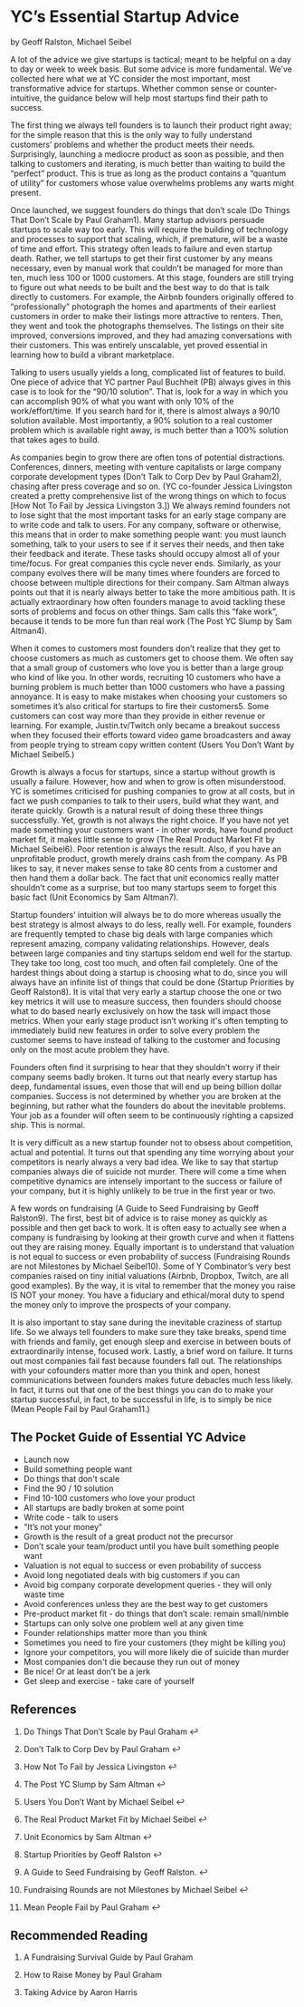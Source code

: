 # YC’s Essential Startup Advice
by Geoff Ralston, Michael Seibel

A lot of the advice we give startups is tactical; meant to be helpful on a day to day or week to week basis. But some advice is more fundamental. We’ve collected here what we at YC consider the most important, most transformative advice for startups. Whether common sense or counter-intuitive, the guidance below will help most startups find their path to success.

The first thing we always tell founders is to launch their product right away; for the simple reason that this is the only way to fully understand customers’ problems and whether the product meets their needs. Surprisingly, launching a mediocre product as soon as possible, and then talking to customers and iterating, is much better than waiting to build the “perfect” product. This is true as long as the product contains a “quantum of utility” for customers whose value overwhelms problems any warts might present.

Once launched, we suggest founders do things that don’t scale (Do Things That Don’t Scale by Paul Graham1). Many startup advisors persuade startups to scale way too early. This will require the building of technology and processes to support that scaling, which, if premature, will be a waste of time and effort. This strategy often leads to failure and even startup death. Rather, we tell startups to get their first customer by any means necessary, even by manual work that couldn’t be managed for more than ten, much less 100 or 1000 customers. At this stage, founders are still trying to figure out what needs to be built and the best way to do that is talk directly to customers. For example, the Airbnb founders originally offered to “professionally” photograph the homes and apartments of their earliest customers in order to make their listings more attractive to renters. Then, they went and took the photographs themselves. The listings on their site improved, conversions improved, and they had amazing conversations with their customers. This was entirely unscalable, yet proved essential in learning how to build a vibrant marketplace.

Talking to users usually yields a long, complicated list of features to build. One piece of advice that YC partner Paul Buchheit (PB) always gives in this case is to look for the “90/10 solution”. That is, look for a way in which you can accomplish 90% of what you want with only 10% of the work/effort/time. If you search hard for it, there is almost always a 90/10 solution available. Most importantly, a 90% solution to a real customer problem which is available right away, is much better than a 100% solution that takes ages to build.

As companies begin to grow there are often tons of potential distractions. Conferences, dinners, meeting with venture capitalists or large company corporate development types (Don’t Talk to Corp Dev by Paul Graham2), chasing after press coverage and so on. (YC co-founder Jessica Livingston created a pretty comprehensive list of the wrong things on which to focus [How Not To Fail by Jessica Livingston 3.]) We always remind founders not to lose sight that the most important tasks for an early stage company are to write code and talk to users. For any company, software or otherwise, this means that in order to make something people want: you must launch something, talk to your users to see if it serves their needs, and then take their feedback and iterate. These tasks should occupy almost all of your time/focus. For great companies this cycle never ends. Similarly, as your company evolves there will be many times where founders are forced to choose between multiple directions for their company. Sam Altman always points out that it is nearly always better to take the more ambitious path. It is actually extraordinary how often founders manage to avoid tackling these sorts of problems and focus on other things. Sam calls this “fake work”, because it tends to be more fun than real work (The Post YC Slump by Sam Altman4).

When it comes to customers most founders don’t realize that they get to choose customers as much as customers get to choose them. We often say that a small group of customers who love you is better than a large group who kind of like you. In other words, recruiting 10 customers who have a burning problem is much better than 1000 customers who have a passing annoyance. It is easy to make mistakes when choosing your customers so sometimes it’s also critical for startups to fire their customers5. Some customers can cost way more than they provide in either revenue or learning. For example, Justin.tv/Twitch only became a breakout success when they focused their efforts toward video game broadcasters and away from people trying to stream copy written content (Users You Don’t Want by Michael Seibel5.)

Growth is always a focus for startups, since a startup without growth is usually a failure. However, how and when to grow is often misunderstood. YC is sometimes criticised for pushing companies to grow at all costs, but in fact we push companies to talk to their users, build what they want, and iterate quickly. Growth is a natural result of doing these three things successfully. Yet, growth is not always the right choice. If you have not yet made something your customers want - in other words, have found product market fit, it makes little sense to grow (The Real Product Market Fit by Michael Seibel6). Poor retention is always the result. Also, if you have an unprofitable product, growth merely drains cash from the company. As PB likes to say, it never makes sense to take 80 cents from a customer and then hand them a dollar back. The fact that unit economics really matter shouldn’t come as a surprise, but too many startups seem to forget this basic fact (Unit Economics by Sam Altman7).

Startup founders’ intuition will always be to do more whereas usually the best strategy is almost always to do less, really well. For example, founders are frequently tempted to chase big deals with large companies which represent amazing, company validating relationships. However, deals between large companies and tiny startups seldom end well for the startup. They take too long, cost too much, and often fail completely. One of the hardest things about doing a startup is choosing what to do, since you will always have an infinite list of things that could be done (Startup Priorities by Geoff Ralston8). It is vital that very early a startup choose the one or two key metrics it will use to measure success, then founders should choose what to do based nearly exclusively on how the task will impact those metrics. When your early stage product isn’t working it's often tempting to immediately build new features in order to solve every problem the customer seems to have instead of talking to the customer and focusing only on the most acute problem they have.

Founders often find it surprising to hear that they shouldn’t worry if their company seems badly broken. It turns out that nearly every startup has deep, fundamental issues, even those that will end up being billion dollar companies. Success is not determined by whether you are broken at the beginning, but rather what the founders do about the inevitable problems. Your job as a founder will often seem to be continuously righting a capsized ship. This is normal.

It is very difficult as a new startup founder not to obsess about competition, actual and potential. It turns out that spending any time worrying about your competitors is nearly always a very bad idea. We like to say that startup companies always die of suicide not murder. There will come a time when competitive dynamics are intensely important to the success or failure of your company, but it is highly unlikely to be true in the first year or two.

A few words on fundraising (A Guide to Seed Fundraising by Geoff Ralston9). The first, best bit of advice is to raise money as quickly as possible and then get back to work. It is often easy to actually see when a company is fundraising by looking at their growth curve and when it flattens out they are raising money. Equally important is to understand that valuation is not equal to success or even probability of success (Fundraising Rounds are not Milestones by Michael Seibel10). Some of Y Combinator’s very best companies raised on tiny initial valuations (Airbnb, Dropbox, Twitch, are all good examples). By the way, it is vital to remember that the money you raise IS NOT your money. You have a fiduciary and ethical/moral duty to spend the money only to improve the prospects of your company.

It is also important to stay sane during the inevitable craziness of startup life. So we always tell founders to make sure they take breaks, spend time with friends and family, get enough sleep and exercise in between bouts of extraordinarily intense, focused work. Lastly, a brief word on failure. It turns out most companies fail fast because founders fall out. The relationships with your cofounders matter more than you think and open, honest communications between founders makes future debacles much less likely. In fact, it turns out that one of the best things you can do to make your startup successful, in fact, to be successful in life, is to simply be nice (Mean People Fail by Paul Graham11.)

## The Pocket Guide of Essential YC Advice
- Launch now
- Build something people want
- Do things that don't scale
- Find the 90 / 10 solution
- Find 10-100 customers who love your product
- All startups are badly broken at some point
- Write code - talk to users
- "It’s not your money"
- Growth is the result of a great product not the precursor
- Don’t scale your team/product until you have built something people want
- Valuation is not equal to success or even probability of success
- Avoid long negotiated deals with big customers if you can
- Avoid big company corporate development queries - they will only waste time
- Avoid conferences unless they are the best way to get customers
- Pre-product market fit - do things that don’t scale: remain small/nimble
- Startups can only solve one problem well at any given time
- Founder relationships matter more than you think
- Sometimes you need to fire your customers (they might be killing you)
- Ignore your competitors, you will more likely die of suicide than murder
- Most companies don't die because they run out of money
- Be nice! Or at least don’t be a jerk
- Get sleep and exercise - take care of yourself

## References
1. Do Things That Don’t Scale by Paul Graham ↩

2. Don’t Talk to Corp Dev by Paul Graham ↩

3. How Not To Fail by Jessica Livingston ↩

4. The Post YC Slump by Sam Altman ↩

5. Users You Don’t Want by Michael Seibel ↩

6. The Real Product Market Fit by Michael Seibel ↩

7. Unit Economics by Sam Altman ↩

8. Startup Priorities by Geoff Ralston ↩

9. A Guide to Seed Fundraising by Geoff Ralston. ↩

10. Fundraising Rounds are not Milestones by Michael Seibel ↩

11. Mean People Fail by Paul Graham ↩

## Recommended Reading
1. A Fundraising Survival Guide by Paul Graham

2. How to Raise Money by Paul Graham

3. Taking Advice by Aaron Harris
